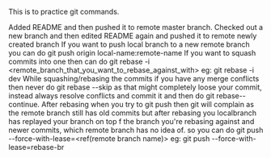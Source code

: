 This is to practice git commands.

Added README and then pushed it to remote master branch.
Checked out a new branch and then edited README again and pushed it to remote newly created branch
If you want to push local branch to a new remote branch you can do git push origin local-name:remote-name
If you want to squash commits into one then can do git rebase -i <remote_branch_that_you_want_to_rebase_against_with> eg: git rebase -i dev
While squashing/rebasing the commits if you have any merge conflicts then never do git rebase --skip as that might completely loose your commit, instead always resolve conflicts and commit it and then do git rebase--continue.
After rebasing when you try to git push then git will complain as the remote branch still has old commits but after rebasing you localbranch has replayed your branch on top 
f the branch you're rebasing against and newer commits, which remote branch has no idea of. so you can do git push --force-with-lease=<ref(remote branch name)> eg: git push --force-with-lease=rebase-br
